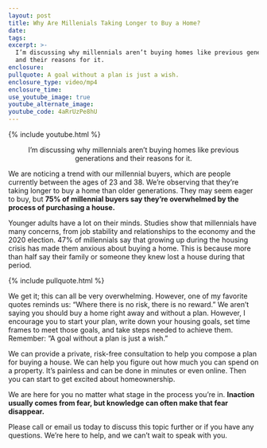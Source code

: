 ```yaml
---
layout: post
title: Why Are Millenials Taking Longer to Buy a Home?
date:
tags:
excerpt: >-
  I’m discussing why millennials aren’t buying homes like previous generations
  and their reasons for it.
enclosure:
pullquote: A goal without a plan is just a wish.
enclosure_type: video/mp4
enclosure_time:
use_youtube_image: true
youtube_alternate_image:
youtube_code: 4aRrUzPe8hU
---
```


{% include youtube.html %}<center>I’m discussing why millennials aren’t buying homes like previous generations and their reasons for it.</center>

We are noticing a trend with our millennial buyers, which are people currently between the ages of 23 and 38. We’re observing that they’re taking longer to buy a home than older generations. They may seem eager to buy, but **75% of millennial buyers say they’re overwhelmed by the process of purchasing a house.&nbsp;**

Younger adults have a lot on their minds. Studies show that millennials have many concerns, from job stability and relationships to the economy and the 2020 election. 47% of millennials say that growing up during the housing crisis has made them anxious about buying a home. This is because more than half say their family or someone they knew lost a house during that period.&nbsp;

{% include pullquote.html %}

We get it; this can all be very overwhelming. However, one of my favorite quotes reminds us: “Where there is no risk, there is no reward.” We aren’t saying you should buy a home right away and without a plan. However, I encourage you to start your plan, write down your housing goals, set time frames to meet those goals, and take steps needed to achieve them. Remember: “A goal without a plan is just a wish.”

We can provide a private, risk-free consultation to help you compose a plan for buying a house. We can help you figure out how much you can spend on a property. It’s painless and can be done in minutes or even online. Then you can start to get excited about homeownership.&nbsp;

We are here for you no matter what stage in the process you’re in. **Inaction usually comes from fear, but knowledge can often make that fear disappear.&nbsp;**

Please call or email us today to discuss this topic further or if you have any questions. We’re here to help, and we can’t wait to speak with you.&nbsp;

&nbsp;